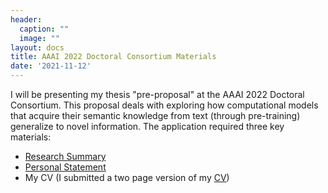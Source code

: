 ```yaml
---
header:
  caption: ""
  image: ""
layout: docs
title: AAAI 2022 Doctoral Consortium Materials
date: '2021-11-12'
---
```


I will be presenting my thesis "pre-proposal" at the AAAI 2022 Doctoral Consortium. This proposal deals with exploring how computational models that acquire their semantic knowledge from text (through pre-training) generalize to novel information. The application required three key materials:

- [Research Summary](../../papers/aaai2022dc.pdf)
- [Personal Statement](../../papers/aaai2022statement.pdf)
- My CV (I submitted a two page version of my [CV](/files/kanishkamisracv.pdf))